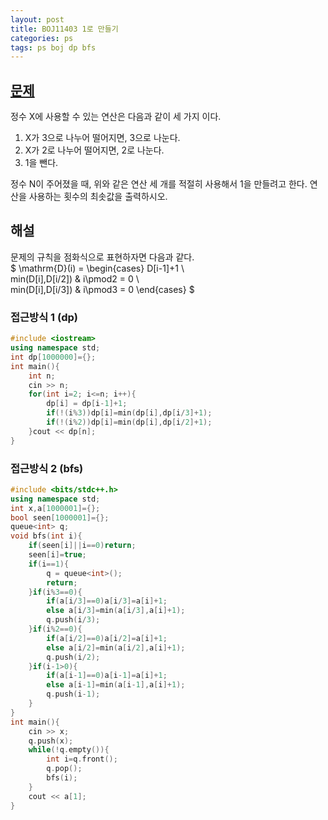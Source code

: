 ```yaml
---
layout: post
title: BOJ11403 1로 만들기
categories: ps
tags: ps boj dp bfs
---
```

## [문제](https://www.acmicpc.net/problem/1463)
정수 X에 사용할 수 있는 연산은 다음과 같이 세 가지 이다.  

1. X가 3으로 나누어 떨어지면, 3으로 나눈다.
2. X가 2로 나누어 떨어지면, 2로 나눈다.
3. 1을 뺀다.  

정수 N이 주어졌을 때, 위와 같은 연산 세 개를 적절히 사용해서 1을 만들려고 한다. 연산을 사용하는 횟수의 최솟값을 출력하시오.


## 해설
문제의 규칙을 점화식으로 표현하자면 다음과 같다.  
$
\mathrm{D}(i) = \begin{cases}
    D[i-1]+1 \\  
    min(D[i],D[i/2]) & i\pmod2 = 0 \\  
    min(D[i],D[i/3]) & i\pmod3 = 0
\end{cases}
$

### 접근방식 1 (dp)
```cpp
#include <iostream>
using namespace std;
int dp[1000000]={};
int main(){
    int n;
    cin >> n;
    for(int i=2; i<=n; i++){
        dp[i] = dp[i-1]+1;
        if(!(i%3))dp[i]=min(dp[i],dp[i/3]+1);
        if(!(i%2))dp[i]=min(dp[i],dp[i/2]+1);
    }cout << dp[n];
}
```
### 접근방식 2 (bfs)
```cpp
#include <bits/stdc++.h>
using namespace std;
int x,a[1000001]={};
bool seen[1000001]={};
queue<int> q;
void bfs(int i){
    if(seen[i]||i==0)return;
    seen[i]=true;
    if(i==1){
        q = queue<int>();
        return;
    }if(i%3==0){
        if(a[i/3]==0)a[i/3]=a[i]+1;
        else a[i/3]=min(a[i/3],a[i]+1);
        q.push(i/3);
    }if(i%2==0){
        if(a[i/2]==0)a[i/2]=a[i]+1;
        else a[i/2]=min(a[i/2],a[i]+1);
        q.push(i/2);
    }if(i-1>0){
        if(a[i-1]==0)a[i-1]=a[i]+1;
        else a[i-1]=min(a[i-1],a[i]+1);
        q.push(i-1);
    }
}
int main(){
    cin >> x;
    q.push(x);
    while(!q.empty()){
        int i=q.front();
        q.pop();
        bfs(i);
    }
    cout << a[1];
}
```